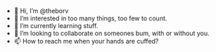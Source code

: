 - 👋 Hi, I’m @theborv
- 👀 I’m interested in too many things, too few to count.
- 🌱 I’m currently learning stuff.
- 💞️ I’m looking to collaborate on someones bum, with or without you.
- 📫 How to reach me when your hands are cuffed?

<!---
theborv/theborv is a ✨ special ✨ repository because its `README.md` (this file) appears on your GitHub profile.
You can click the Preview link to take a look at your changes.
--->
